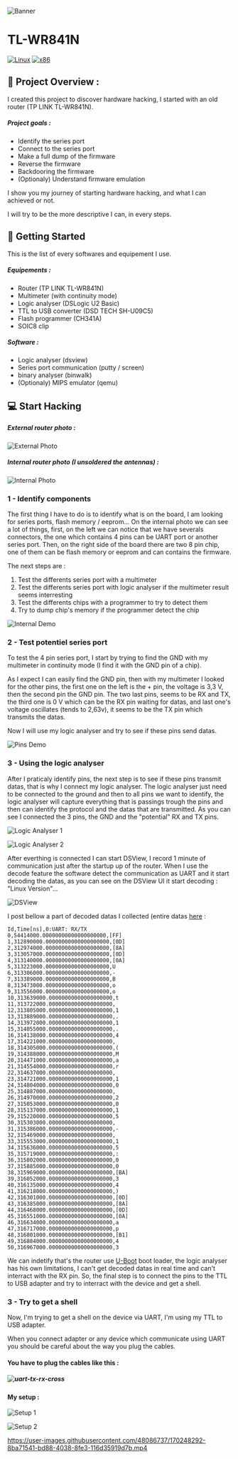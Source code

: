 ![Banner](https://user-images.githubusercontent.com/48086737/170033919-fdad0cfb-926b-4d0f-9433-55660431b53e.png)

# TL-WR841N

[![Linux](https://img.shields.io/badge/platform-Linux-0078d7.svg?style=for-the-badge&logo=appveyor)](https://fr.wikipedia.org/wiki/Linux) [![x86](https://img.shields.io/badge/arch-MIPS-red.svg?style=for-the-badge&logo=appveyor)](https://fr.wikipedia.org/wiki/Architecture_MIPS)

## 📖 Project Overview :

I created this project to discover hardware hacking, I started with an old router (TP LINK TL-WR841N).

##### Project goals :

- Identify the series port
- Connect to the series port
- Make a full dump of the firmware
- Reverse the firmware
- Backdooring the firmware
- (Optionaly) Understand firmware emulation

I show you my journey of starting hardware hacking, and what I can achieved or not.

I will try to be the more descriptive I can, in every steps.

## 🚀 Getting Started

This is the list of every softwares and equipement I use.

##### Equipements :

- Router (TP LINK TL-WR841N)
- Multimeter (with continuity mode)
- Logic analyser (DSLogic U2 Basic)
- TTL to USB converter (DSD TECH SH-U09C5)
- Flash programmer (CH341A)
- SOIC8 clip



##### Software :

- Logic analyser (dsview)
- Series port communication (putty / screen)
- binary analyser (binwalk)
- (Optionaly) MIPS emulator (qemu)



## :computer: Start Hacking

##### External router photo :

![External Photo](https://user-images.githubusercontent.com/48086737/170682620-f0b01329-ec6b-41ec-9d74-0b974ef3a716.jpg)

##### Internal router photo (I unsoldered the antennas) :

![Internal Photo](https://user-images.githubusercontent.com/48086737/170682670-7add7410-b7db-45e7-9b18-164d21e6b764.jpg)

### 1 - Identify components 

The first thing I have to do is to identify what is on the board, I am looking for series ports, flash memory / eeprom... On the internal photo we can see a lot of things, first, on the left we can notice that we have severals connectors, the one which contains 4 pins can be UART port or another series port. Then, on the right side of the board there are two 8 pin chip, one of them can be flash memory or eeprom and can contains the firmware.

The next steps are :

1. Test the differents series port with a multimeter
2. Test the differents series port with logic analyser if the multimeter result seems interresting
3. Test the differents chips with a programmer to try to detect them
4. Try to dump chip's memory if the programmer detect the chip

![Internal Demo](https://user-images.githubusercontent.com/48086737/170682756-4c242515-40b0-4e49-bb15-aa4a47a83c88.jpg)

### 2 - Test potentiel series port

To test the 4 pin series port, I start by trying to find the GND with my multimeter in continuity mode (I find it with the GND pin of a chip).

As I expect I can easily find the GND pin, then with my multimeter I looked for the other pins, the first one on the left is the + pin, the voltage is 3,3 V, then the second pin the GND pin. The two last pins, seems to be RX and TX, the third one is 0 V which can be the RX pin waiting for datas, and last one's voltage oscillates (tends to 2,63v), it seems to be the TX pin which transmits the datas.

Now I will use my logic analyser and try to see if these pins send datas.

![Pins Demo](https://user-images.githubusercontent.com/48086737/170682821-88fe605e-e72f-498a-9cd6-2c420fe98d6c.jpg)

### 3 - Using the logic analyser

After I praticaly identify pins, the next step is to see if these pins transmit datas, that is why I connect my logic analyser. The logic analyser just need to be connected to the ground and then to all pins we want to identify, the logic analyser will capture everything that is passings trough the pins and then can identify the protocol and the datas that are transmitted. As you can see I connected the 3 pins, the GND and the "potential" RX and TX pins.

![Logic Analyser 1](https://user-images.githubusercontent.com/48086737/170682898-b13fd3da-eb2a-43ac-a2f3-a2b33d503631.jpg)

![Logic Analyser 2](https://user-images.githubusercontent.com/48086737/170682963-70eb8386-2a83-42fe-b47a-df061057be15.jpg)

After everthing is connected I can start DSView, I record 1 minute of communication just after the startup up of the router. When I use the decode feature the software detect the communication as UART and it start decoding the datas, as you can see on the DSView UI it start decoding : "Linux Version"... 

![DSView](https://user-images.githubusercontent.com/48086737/170683021-6e23dbe9-17a4-4712-814b-23eb6b123923.jpg)

I post bellow a part of decoded datas I collected (entire datas [here](https://github.com/adamhlt/TL-WR841N/files/8757659/logic.analyser.txt) :

```
Id,Time[ns],0:UART: RX/TX
0,54414000.00000000000000000000,[FF]
1,312890000.00000000000000000000,[0D]
2,312974000.00000000000000000000,[8A]
3,313057000.00000000000000000000,[0D]
4,313140000.00000000000000000000,[0A]
5,313223000.00000000000000000000,U
6,313306000.00000000000000000000,-
7,313389000.00000000000000000000,B
8,313473000.00000000000000000000,o
9,313556000.00000000000000000000,o
10,313639000.00000000000000000000,t
11,313722000.00000000000000000000, 
12,313805000.00000000000000000000,1
13,313889000.00000000000000000000,.
14,313972000.00000000000000000000,1
15,314055000.00000000000000000000,.
16,314138000.00000000000000000000,4
17,314221000.00000000000000000000, 
18,314305000.00000000000000000000,(
19,314388000.00000000000000000000,M
20,314471000.00000000000000000000,a
21,314554000.00000000000000000000,r
22,314637000.00000000000000000000, 
23,314721000.00000000000000000000,1
24,314804000.00000000000000000000,0
25,314887000.00000000000000000000, 
26,314970000.00000000000000000000,2
27,315053000.00000000000000000000,0
28,315137000.00000000000000000000,1
29,315220000.00000000000000000000,5
30,315303000.00000000000000000000, 
31,315386000.00000000000000000000,-
32,315469000.00000000000000000000, 
33,315553000.00000000000000000000,1
34,315636000.00000000000000000000,5
35,315719000.00000000000000000000,:
36,315802000.00000000000000000000,0
37,315885000.00000000000000000000,0
38,315969000.00000000000000000000,[BA]
39,316052000.00000000000000000000,3
40,316135000.00000000000000000000,4
41,316218000.00000000000000000000,)
42,316301000.00000000000000000000,[0D]
43,316385000.00000000000000000000,[8A]
44,316468000.00000000000000000000,[0D]
45,316551000.00000000000000000000,[0A]
46,316634000.00000000000000000000,a
47,316717000.00000000000000000000,p
48,316801000.00000000000000000000,[B1]
49,316884000.00000000000000000000,4
50,316967000.00000000000000000000,3
```

We can indetify that's the router use [U-Boot](https://fr.wikipedia.org/wiki/Das_U-Boot) boot loader, the logic analyser has his own limitations, I can't get decoded datas in real time and can't interract with the RX pin. So, the final step is to connect the pins to the TTL to USB adapter and try to interract with the device and get a shell.

### 3 - Try to get a shell

Now, I'm trying to get a shell on the device via UART, I'm using my TTL to USB adapter.

When you connect adapter or any device which communicate using UART you should be careful about the way you plug the cables.

#### You have to plug the cables like this :

##### ![uart-tx-rx-cross](https://user-images.githubusercontent.com/48086737/170241688-4efa98fe-b2dd-4cb2-8971-9d09f82994c5.png)

#### My setup :

![Setup 1](https://user-images.githubusercontent.com/48086737/170683129-c3ca68d9-8d80-46e7-a83a-72ad609ec07b.jpg)

![Setup 2](https://user-images.githubusercontent.com/48086737/170683167-4caebf8f-d8ea-48da-87f5-75ab388f85c9.jpg)

https://user-images.githubusercontent.com/48086737/170248292-8ba71541-bd88-4038-8fe3-116d35919d7b.mp4
